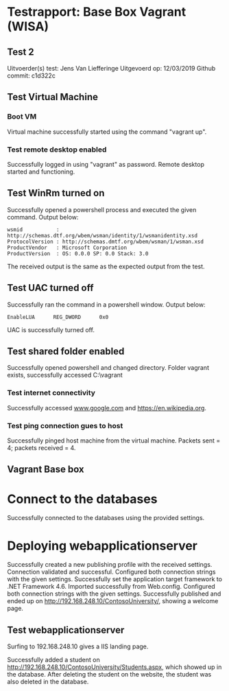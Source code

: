 # Testrapport: Base Box Vagrant (WISA)

## Test 2

Uitvoerder(s) test: Jens Van Liefferinge
Uitgevoerd op: 12/03/2019
Github commit:  c1d322c

## Test Virtual Machine

### Boot VM

Virtual machine successfully started using the command "vagrant up".

### Test remote desktop enabled

Successfully logged in using "vagrant" as password. Remote desktop started and functioning.

## Test WinRm turned on

Successfully opened a powershell process and executed the given command. Output below:

```
wsmid           : http://schemas.dtf.org/wbem/wsman/identity/1/wsmanidentity.xsd
ProtocolVersion : http://schemas.dmtf.org/wbem/wsman/1/wsman.xsd
ProductVendor   : Microsoft Corporation
ProductVersion  : OS: 0.0.0 SP: 0.0 Stack: 3.0
```

The received output is the same as the expected output from the test.

## Test UAC turned off

 Successfully ran the command in a powershell window. Output below:
 ```
 EnableLUA      REG_DWORD      0x0
 ```
 UAC is successfully turned off.


## Test shared folder enabled

Successfully opened powershell and changed directory. Folder vagrant exists, successfully accessed C:\vagrant

### Test internet connectivity

Successfully accessed www.google.com and https://en.wikipedia.org.

### Test ping connection gues to host

Successfully pinged host machine from the virtual machine. Packets sent = 4; packets received = 4.

## Vagrant Base box

# Connect to the databases

Successfully connected to the databases using the provided settings.

# Deploying webapplicationserver

Successfully created a new publishing profile with the received settings. Connection validated and successful. Configured both connection strings with the given settings. Successfully set the application target framework to .NET Framework 4.6. Imported successfully from Web.config. Configured both connection strings with the given settings. Successfully published and ended up on http://192.168.248.10/ContosoUniversity/, showing a welcome page.

## Test webapplicationserver

Surfing to 192.168.248.10 gives a IIS landing page.

Successfully added a student on http://192.168.248.10/ContosoUniversity/Students.aspx, which showed up in the database. After deleting the student on the website, the student was also deleted in the database.

